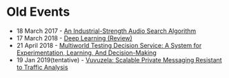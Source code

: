 # Old Events

* 18 March 2017 - [An Industrial-Strength Audio Search Algorithm](https://github.com/papers-we-love/chennai/tree/master/industrial-strength-audio-search-algorithm)
* 17 March 2018 - [Deep Learning (Review)](https://github.com/papers-we-love/chennai/tree/master/deep-learning-nature-review)
* 21 April 2018 - [Multiworld Testing Decision Service: A System for Experimentation, Learning, And Decision-Making](https://github.com/papers-we-love/chennai/tree/master/multiworld-testing-decision-service)
* 19 Jan 2019(tentative) - [Vuvuzela: Scalable Private Messaging Resistant to Traffic Analysis](https://vuvuzela.io/static/vuvuzela.pdf)
